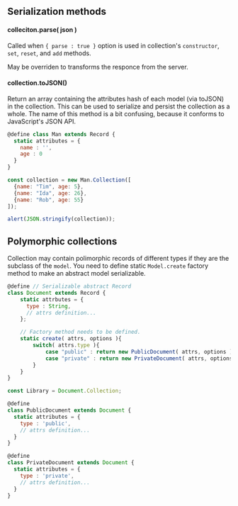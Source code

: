 ## Serialization methods

#### colleciton.parse( json )

Called when `{ parse : true }` option is used in collection's `constructor`, `set`, `reset`, and `add` methods.

May be overriden to transforms the responce from the server.

#### collection.toJSON()

Return an array containing the attributes hash of each model (via toJSON) in the collection. This can be used to serialize and persist the collection as a whole. The name of this method is a bit confusing, because it conforms to JavaScript's JSON API.

```javascript
@define class Man extends Record {
  static attributes = {
    name : '',
    age : 0
  }
}

const collection = new Man.Collection([
  {name: "Tim", age: 5},
  {name: "Ida", age: 26},
  {name: "Rob", age: 55}
]);

alert(JSON.stringify(collection));
```

## Polymorphic collections

Collection may contain polimorphic records of different types if they are the subclass of the `model`.
You need to define static `Model.create` factory method to make an abstract model serializable.

```javascript
@define // Serializable abstract Record
class Document extends Record {
    static attrbutes = {
      type : String,
      // attrs definition...
    };

    // Factory method needs to be defined.
    static create( attrs, options ){
        switch( attrs.type ){
            case "public" : return new PublicDocument( attrs, options );
            case "private" : return new PrivateDocument( attrs, options );
        }
    }
}

const Library = Document.Collection;

@define
class PublicDocument extends Document {
  static attributes = {
    type : 'public',
    // attrs definition...
  }
}

@define
class PrivateDocument extends Document {
  static attributes = {
    type : 'private',
    // attrs definition...
  }
}
```
